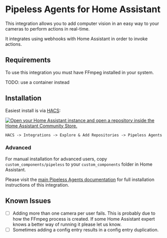 # Pipeless Agents for Home Assistant

This integration allows you to add computer vision in an easy way to your cameras to perform actions in real-time.

It integrates using webhooks with Home Assistant in order to invoke actions.

## Requirements

To use this integration you must have FFmpeg installed in your system.

TODO: use a container instead

## Installation

Easiest install is via [HACS](https://hacs.xyz/):

[![Open your Home Assistant instance and open a repository inside the Home Assistant Community Store.](https://my.home-assistant.io/badges/hacs_repository.svg)](https://my.home-assistant.io/redirect/hacs_repository/?owner=blakeblackshear&repository=home-assistant-custom-component&category=integration)

`HACS -> Integrations -> Explore & Add Repositories -> Pipeless Agents`

### Advanced

For manual installation for advanced users, copy `custom_components/pipeless` to
your `custom_components` folder in Home Assistant.

Please visit the [main Pipeless Agents documentation](https://docs-agents.pipeless.ai/) for full installation instructions of this integration.

## Known Issues

- [ ] Adding more than one camera per user fails. This is probably due to how the FFmpeg process is created. If some Home Assistant expert knows a better way of running it please let us know.
- [ ] Sometimes adding a config entry results in a config entry duplication.
